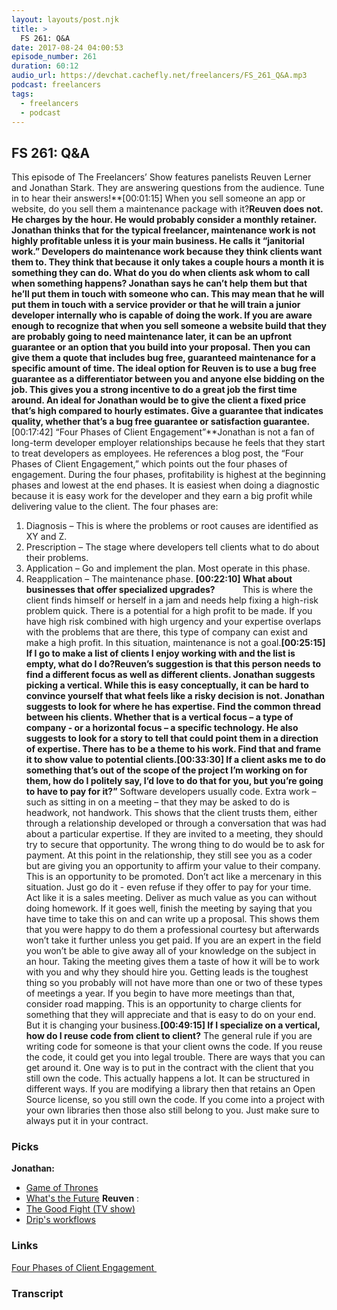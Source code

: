 ```yaml
---
layout: layouts/post.njk
title: >
  FS 261: Q&A
date: 2017-08-24 04:00:53
episode_number: 261
duration: 60:12
audio_url: https://devchat.cachefly.net/freelancers/FS_261_Q&A.mp3
podcast: freelancers
tags:
  - freelancers
  - podcast
---
```


## FS 261: Q&A

This episode of The Freelancers’ Show features panelists Reuven Lerner and Jonathan Stark. They are answering questions from the audience. Tune in to hear their answers!**[00:01:15] When you sell someone an app or website, do you sell them a maintenance package with it?**Reuven does not. He charges by the hour. He would probably consider a monthly retainer. Jonathan thinks that for the typical freelancer, maintenance work is not highly profitable unless it is your main business. He calls it “janitorial work.” Developers do maintenance work because they think clients want them to. They think that because it only takes a couple hours a month it is something they can do. What do you do when clients ask whom to call when something happens? Jonathan says he can’t help them but that he’ll put them in touch with someone who can. This may mean that he will put them in touch with a service provider or that he will train a junior developer internally who is capable of doing the work. If you are aware enough to recognize that when you sell someone a website build that they are probably going to need maintenance later, it can be an upfront guarantee or an option that you build into your proposal. Then you can give them a quote that includes bug free, guaranteed maintenance for a specific amount of time. The ideal option for Reuven is to use a bug free guarantee as a differentiator between you and anyone else bidding on the job. This gives you a strong incentive to do a great job the first time around. An ideal for Jonathan would be to give the client a fixed price that’s high compared to hourly estimates. Give a guarantee that indicates quality, whether that’s a bug free guarantee or satisfaction guarantee.**[00:17:42] “Four Phases of Client Engagement”**Jonathan is not a fan of long-term developer employer relationships because he feels that they start to treat developers as employees. He references a blog post, the “Four Phases of Client Engagement,” which points out the four phases of engagement. During the four phases, profitability is highest at the beginning phases and lowest at the end phases. It is easiest when doing a diagnostic because it is easy work for the developer and they earn a big profit while delivering value to the client. The four phases are:

1. Diagnosis – This is where the problems or root causes are identified as XY and Z.
2. Prescription – The stage where developers tell clients what to do about their problems.
3. Application – Go and implement the plan. Most operate in this phase.
4. Reapplication – The maintenance phase.
   **[00:22:10] What about businesses that offer specialized upgrades? &nbsp;&nbsp;&nbsp;&nbsp;&nbsp;&nbsp;&nbsp;&nbsp;&nbsp;&nbsp;&nbsp;** This is where the client finds himself or herself in a jam and needs help fixing a high-risk problem quick. There is a potential for a high profit to be made. If you have high risk combined with high urgency and your expertise overlaps with the problems that are there, this type of company can exist and make a high profit. In this situation, maintenance is not a goal.**[00:25:15] If I go to make a list of clients I enjoy working with and the list is empty, what do I do?**Reuven’s suggestion is that this person needs to find a different focus as well as different clients. Jonathan suggests picking a vertical. While this is easy conceptually, it can be hard to convince yourself that what feels like a risky decision is not. Jonathan suggests to look for where he has expertise. Find the common thread between his clients. Whether that is a vertical focus – a type of company - or a horizontal focus – a specific technology. He also suggests to look for a story to tell that could point them in a direction of expertise. There has to be a theme to his work. Find that and frame it to show value to potential clients.**[00:33:30] If a client asks me to do something that’s out of the scope of the project I’m working on for them, how do I politely say, I’d love to do that for you, but you’re going to have to pay for it?”** Software developers usually code. Extra work – such as sitting in on a meeting – that they may be asked to do is headwork, not handwork. This shows that the client trusts them, either through a relationship developed or through a conversation that was had about a particular expertise. If they are invited to a meeting, they should try to secure that opportunity. The wrong thing to do would be to ask for payment. At this point in the relationship, they still see you as a coder but are giving you an opportunity to affirm your value to their company. This is an opportunity to be promoted. Don’t act like a mercenary in this situation. Just go do it - even refuse if they offer to pay for your time. Act like it is a sales meeting. Deliver as much value as you can without doing homework. If it goes well, finish the meeting by saying that you have time to take this on and can write up a proposal. This shows them that you were happy to do them a professional courtesy but afterwards won’t take it further unless you get paid. If you are an expert in the field you won’t be able to give away all of your knowledge on the subject in an hour. Taking the meeting gives them a taste of how it will be to work with you and why they should hire you. Getting leads is the toughest thing so you probably will not have more than one or two of these types of meetings a year. If you begin to have more meetings than that, consider road mapping. This is an opportunity to charge clients for something that they will appreciate and that is easy to do on your end. But it is changing your business.**[00:49:15] If I specialize on a vertical, how do I reuse code from client to client?** The general rule if you are writing code for someone is that your client owns the code. If you reuse the code, it could get you into legal trouble. There are ways that you can get around it. One way is to put in the contract with the client that you still own the code. This actually happens a lot. It can be structured in different ways. If you are modifying a library then that retains an Open Source license, so you still own the code. If you come into a project with your own libraries then those also still belong to you. Just make sure to always put it in your contract.

### **Picks**

**Jonathan:**

- [Game of Thrones](https://www.theverge.com/2017/7/17/15979110/game-of-thrones-season-7-episode-1-dragonstone-recap-fantasy-league)
- [What's the Future](https://www.aspenideas.org/session/wtf-what%E2%80%99s-future)
  **Reuven** :
- [The Good Fight (TV show)](https://www.cbs.com/shows/the-good-fight/)
- [Drip's workflows](https://www.drip.co/workflows)

### **Links**

[Four Phases of Client Engagement&nbsp;](https://www.workamapro.com/2008/10/10/blair-enns-win-without-pitching/)

### Transcript

